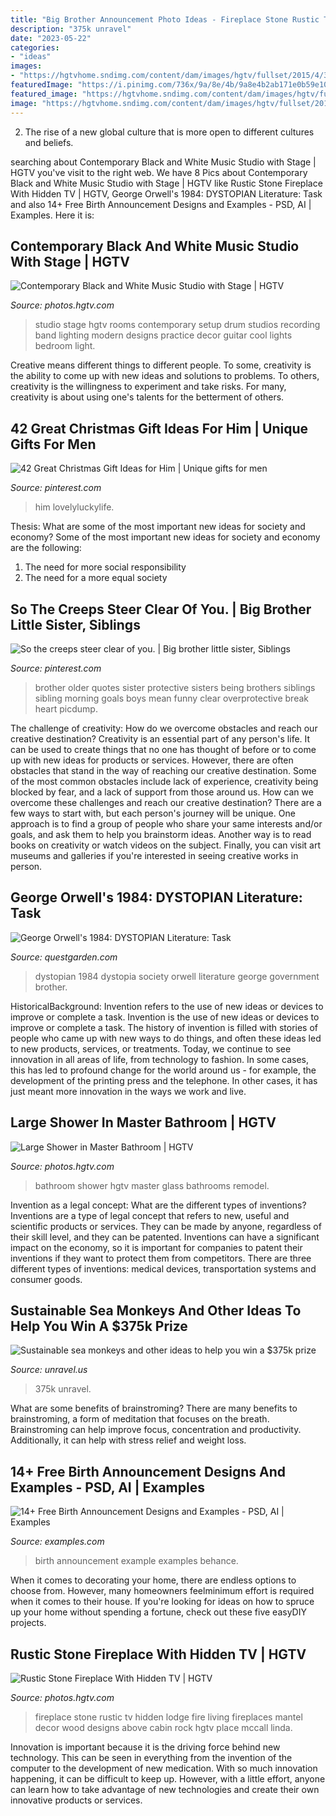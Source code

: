 ```yaml
---
title: "Big Brother Announcement Photo Ideas - Fireplace Stone Rustic Tv Hidden Lodge Fire Living Fireplaces Mantel Decor Wood Designs Above Cabin Rock Hgtv Place Mccall Linda"
description: "375k unravel"
date: "2023-05-22"
categories:
- "ideas"
images:
- "https://hgtvhome.sndimg.com/content/dam/images/hgtv/fullset/2015/4/30/0/PHX-Architecture_Paradise-Valley-Residence_7.jpg.rend.hgtvcom.616.411.suffix/1430428630574.jpeg"
featuredImage: "https://i.pinimg.com/736x/9a/8e/4b/9a8e4b2ab171e0b59e106ad41ae852bd--older-brother-quotes-sibling-quotes-brother.jpg"
featured_image: "https://hgtvhome.sndimg.com/content/dam/images/hgtv/fullset/2016/10/19/0/LCo-Design_Del-Caverna_15.jpg.rend.hgtvcom.616.924.suffix/1476887092484.jpeg"
image: "https://hgtvhome.sndimg.com/content/dam/images/hgtv/fullset/2016/10/19/0/LCo-Design_Del-Caverna_15.jpg.rend.hgtvcom.616.924.suffix/1476887092484.jpeg"
---
```



2. The rise of a new global culture that is more open to different cultures and beliefs. 

	

		
searching about Contemporary Black and White Music Studio with Stage | HGTV you've visit to the right web. We have 8 Pics about Contemporary Black and White Music Studio with Stage | HGTV like Rustic Stone Fireplace With Hidden TV | HGTV, George Orwell&#039;s 1984: DYSTOPIAN Literature: Task and also 14+ Free Birth Announcement Designs and Examples - PSD, AI | Examples. Here it is:
		
    
## Contemporary Black And White Music Studio With Stage | HGTV

<img loading=lazy src="https://hgtvhome.sndimg.com/content/dam/images/hgtv/fullset/2015/4/30/0/PHX-Architecture_Paradise-Valley-Residence_7.jpg.rend.hgtvcom.616.411.suffix/1430428630574.jpeg" onerror="this.onerror=null;this.src='https://tse2.mm.bing.net/th?id=OIP.fuOORMylfTRJRXHOGAJNwQHaE8&amp;pid=15.1';" alt="Contemporary Black and White Music Studio with Stage | HGTV">

_Source: photos.hgtv.com_

>studio stage hgtv rooms contemporary setup drum studios recording band lighting modern designs practice decor guitar cool lights bedroom light. 

	

Creative means different things to different people. To some, creativity is the ability to come up with new ideas and solutions to problems. To others, creativity is the willingness to experiment and take risks. For many, creativity is about using one's talents for the betterment of others.

    
## 42 Great Christmas Gift Ideas For Him | Unique Gifts For Men

<img loading=lazy src="https://i.pinimg.com/736x/40/82/c8/4082c8b9809ad747f25a036027365c13.jpg" onerror="this.onerror=null;this.src='https://tse2.mm.bing.net/th?id=OIP.jreZsqPPFyUu9-Os-M1HzQHaLG&amp;pid=15.1';" alt="42 Great Christmas Gift Ideas for Him | Unique gifts for men">

_Source: pinterest.com_

>him lovelyluckylife. 

	

Thesis: What are some of the most important new ideas for society and economy?
Some of the most important new ideas for society and economy are the following: 
1. The need for more social responsibility 
2. The need for a more equal society 

    
## So The Creeps Steer Clear Of You. | Big Brother Little Sister, Siblings

<img loading=lazy src="https://i.pinimg.com/736x/9a/8e/4b/9a8e4b2ab171e0b59e106ad41ae852bd--older-brother-quotes-sibling-quotes-brother.jpg" onerror="this.onerror=null;this.src='https://tse2.mm.bing.net/th?id=OIP.TyalufaLAmjWlOVwOzN3lQHaFj&amp;pid=15.1';" alt="So the creeps steer clear of you. | Big brother little sister, Siblings">

_Source: pinterest.com_

>brother older quotes sister protective sisters being brothers siblings sibling morning goals boys mean funny clear overprotective break heart picdump. 

	

The challenge of creativity: How do we overcome obstacles and reach our creative destination?
Creativity is an essential part of any person's life. It can be used to create things that no one has thought of before or to come up with new ideas for products or services. However, there are often obstacles that stand in the way of reaching our creative destination. Some of the most common obstacles include lack of experience, creativity being blocked by fear, and a lack of support from those around us. How can we overcome these challenges and reach our creative destination? There are a few ways to start with, but each person's journey will be unique. One approach is to find a group of people who share your same interests and/or goals, and ask them to help you brainstorm ideas. Another way is to read books on creativity or watch videos on the subject. Finally, you can visit art museums and galleries if you're interested in seeing creative works in person.

    
## George Orwell&#039;s 1984: DYSTOPIAN Literature: Task

<img loading=lazy src="http://questgarden.com/83/59/9/090620191920/images/16fd14e7d751e0ade57926e97d567b8b3b443e27.jpg" onerror="this.onerror=null;this.src='https://tse3.mm.bing.net/th?id=OIP.Ry-gGDQtqrFe8BjfbUbTUwAAAA&amp;pid=15.1';" alt="George Orwell&#039;s 1984: DYSTOPIAN Literature: Task">

_Source: questgarden.com_

>dystopian 1984 dystopia society orwell literature george government brother. 

	

HistoricalBackground: Invention refers to the use of new ideas or devices to improve or complete a task.
Invention is the use of new ideas or devices to improve or complete a task. The history of invention is filled with stories of people who came up with new ways to do things, and often these ideas led to new products, services, or treatments. Today, we continue to see innovation in all areas of life, from technology to fashion. In some cases, this has led to profound change for the world around us - for example, the development of the printing press and the telephone. In other cases, it has just meant more innovation in the ways we work and live.

    
## Large Shower In Master Bathroom | HGTV

<img loading=lazy src="https://hgtvhome.sndimg.com/content/dam/images/hgtv/fullset/2016/10/19/0/LCo-Design_Del-Caverna_15.jpg.rend.hgtvcom.616.924.suffix/1476887092484.jpeg" onerror="this.onerror=null;this.src='https://tse2.mm.bing.net/th?id=OIP.Q2ad52uhzg-39T8rhTRZwgHaLH&amp;pid=15.1';" alt="Large Shower in Master Bathroom | HGTV">

_Source: photos.hgtv.com_

>bathroom shower hgtv master glass bathrooms remodel. 

	

Invention as a legal concept: What are the different types of inventions?
Inventions are a type of legal concept that refers to new, useful and scientific products or services. They can be made by anyone, regardless of their skill level, and they can be patented. Inventions can have a significant impact on the economy, so it is important for companies to patent their inventions if they want to protect them from competitors. There are three different types of inventions: medical devices, transportation systems and consumer goods.

    
## Sustainable Sea Monkeys And Other Ideas To Help You Win A $375k Prize

<img loading=lazy src="http://unravel.wp.htcreative.com/files/2015/02/snootie.jpg" onerror="this.onerror=null;this.src='https://tse1.mm.bing.net/th?id=OIP.7Gif331d6va6ULzPzL_3kQHaDU&amp;pid=15.1';" alt="Sustainable sea monkeys and other ideas to help you win a $375k prize">

_Source: unravel.us_

>375k unravel. 

	

What are some benefits of brainstroming?
There are many benefits to brainstroming, a form of meditation that focuses on the breath. Brainstroming can help improve focus, concentration and productivity. Additionally, it can help with stress relief and weight loss.

    
## 14+ Free Birth Announcement Designs And Examples - PSD, AI | Examples

<img loading=lazy src="https://images.examples.com/wp-content/uploads/2018/05/Photo-Free-Birth-Announcement-Design-Example.jpg" onerror="this.onerror=null;this.src='https://tse2.mm.bing.net/th?id=OIP.H214qeo8WUNParbMdaG2vgHaFj&amp;pid=15.1';" alt="14+ Free Birth Announcement Designs and Examples - PSD, AI | Examples">

_Source: examples.com_

>birth announcement example examples behance. 

	

When it comes to decorating your home, there are endless options to choose from. However, many homeowners feelminimum effort is required when it comes to their house. If you're looking for ideas on how to spruce up your home without spending a fortune, check out these five easyDIY projects.

    
## Rustic Stone Fireplace With Hidden TV | HGTV

<img loading=lazy src="https://hgtvhome.sndimg.com/content/dam/images/hgtv/fullset/2014/12/15/1/Linda-McCall_Rustic-Tahoe-Kitchen_Fire-Place.jpg.rend.hgtvcom.616.924.suffix/1418674539604.jpeg" onerror="this.onerror=null;this.src='https://tse1.mm.bing.net/th?id=OIP.1Q75D7-OnGLxInXjgZBPGgHaLH&amp;pid=15.1';" alt="Rustic Stone Fireplace With Hidden TV | HGTV">

_Source: photos.hgtv.com_

>fireplace stone rustic tv hidden lodge fire living fireplaces mantel decor wood designs above cabin rock hgtv place mccall linda. 

	

Innovation is important because it is the driving force behind new technology. This can be seen in everything from the invention of the computer to the development of new medication. With so much innovation happening, it can be difficult to keep up. However, with a little effort, anyone can learn how to take advantage of new technologies and create their own innovative products or services.

